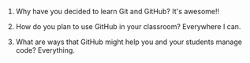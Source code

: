 1. Why have you decided to learn Git and GitHub?
It's awesome!!

2. How do you plan to use GitHub in your classroom?
Everywhere I can.

3. What are ways that GitHub might help you and your students manage code?
Everything.
